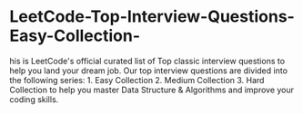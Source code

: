 # LeetCode-Top-Interview-Questions-Easy-Collection-
his is LeetCode's official curated list of Top classic interview questions to help you land your dream job. Our top interview questions are divided into the following series: 1. Easy Collection 2. Medium Collection 3. Hard Collection to help you master Data Structure &amp; Algorithms and improve your coding skills.
